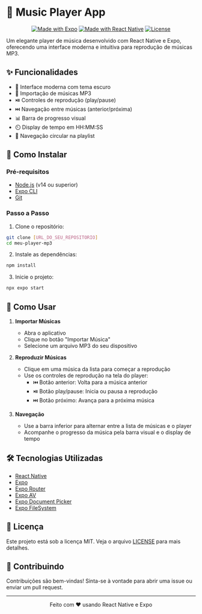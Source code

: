 # 🎵 Music Player App

<div align="center">

[![Made with Expo](https://img.shields.io/badge/Made%20with-Expo-blue.svg)](https://expo.dev/)
[![Made with React Native](https://img.shields.io/badge/Made%20with-React%20Native-purple.svg)](https://reactnative.dev/)
[![License](https://img.shields.io/badge/License-MIT-green.svg)](LICENSE)

</div>

Um elegante player de música desenvolvido com React Native e Expo, oferecendo uma interface moderna e intuitiva para reprodução de músicas MP3.

## ✨ Funcionalidades

- 📱 Interface moderna com tema escuro
- 🎵 Importação de músicas MP3
- ⏯️ Controles de reprodução (play/pause)
- ⏭️ Navegação entre músicas (anterior/próxima)
- 📊 Barra de progresso visual
- ⏲️ Display de tempo em HH:MM:SS
- 🔄 Navegação circular na playlist

## 🚀 Como Instalar

### Pré-requisitos

- [Node.js](https://nodejs.org/) (v14 ou superior)
- [Expo CLI](https://docs.expo.dev/get-started/installation/)
- [Git](https://git-scm.com/)

### Passo a Passo

1. Clone o repositório:
```bash
git clone [URL_DO_SEU_REPOSITORIO]
cd meu-player-mp3
```

2. Instale as dependências:
```bash
npm install
```

3. Inicie o projeto:
```bash
npx expo start
```

## 📱 Como Usar

1. **Importar Músicas**
   - Abra o aplicativo
   - Clique no botão "Importar Música"
   - Selecione um arquivo MP3 do seu dispositivo

2. **Reproduzir Músicas**
   - Clique em uma música da lista para começar a reprodução
   - Use os controles de reprodução na tela do player:
     - ⏮️ Botão anterior: Volta para a música anterior
     - ⏯️ Botão play/pause: Inicia ou pausa a reprodução
     - ⏭️ Botão próximo: Avança para a próxima música

3. **Navegação**
   - Use a barra inferior para alternar entre a lista de músicas e o player
   - Acompanhe o progresso da música pela barra visual e o display de tempo

## 🛠️ Tecnologias Utilizadas

- [React Native](https://reactnative.dev/)
- [Expo](https://expo.dev/)
- [Expo Router](https://docs.expo.dev/router/introduction/)
- [Expo AV](https://docs.expo.dev/versions/latest/sdk/av/)
- [Expo Document Picker](https://docs.expo.dev/versions/latest/sdk/document-picker/)
- [Expo FileSystem](https://docs.expo.dev/versions/latest/sdk/filesystem/)

## 📝 Licença

Este projeto está sob a licença MIT. Veja o arquivo [LICENSE](LICENSE) para mais detalhes.

## 🤝 Contribuindo

Contribuições são bem-vindas! Sinta-se à vontade para abrir uma issue ou enviar um pull request.

---

<div align="center">
Feito com ❤️ usando React Native e Expo
</div>
